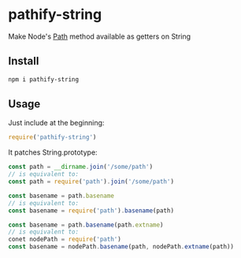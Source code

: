 # pathify-string

Make Node's [Path] method available as getters on String

[path]: https://nodejs.org/api/path.html

## Install

```sh
npm i pathify-string
```

## Usage

Just include at the beginning:
```js
require('pathify-string')
```
It patches String.prototype:

```js
const path = __dirname.join('/some/path')
// is equivalent to:
const path = require('path').join('/some/path')
```

```js
const basename = path.basename
// is equivalent to:
const basename = require('path').basename(path)
```
```js
const basename = path.basename(path.extname)
// is equivalent to:
conet nodePath = require('path')
const basename = nodePath.basename(path, nodePath.extname(path))
```

